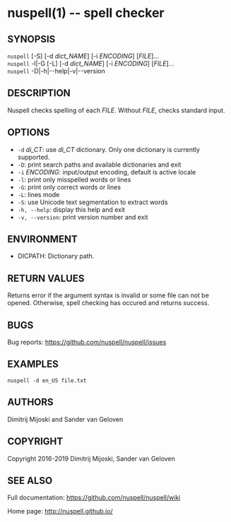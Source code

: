 nuspell(1) -- spell checker
===========================

## SYNOPSIS


`nuspell` [-S] [-d _dict_NAME_] [-i _ENCODING_] [_FILE_]...  
`nuspell` -l|-G [-L] [-d _dict_NAME_] [-i _ENCODING_] [_FILE_]...  
`nuspell` -D|-h|--help|-v|--version


## DESCRIPTION

Nuspell checks spelling of each _FILE_.
Without _FILE_, checks standard input.

## OPTIONS

  - `-d` _di\_CT_:
    use _di\_CT_ dictionary. Only one dictionary is currently supported.
  - `-D`:
    print search paths and available dictionaries and exit
  - `-i` _ENCODING_:
    input/output encoding, default is active locale
  - `-l`:
    print only misspelled words or lines
  - `-G`:
    print only correct words or lines
  - `-L`:
    lines mode
  - `-S`:
    use Unicode text segmentation to extract words
  - `-h, --help`:
    display this help and exit
  - `-v, --version`:
    print version number and exit

## ENVIRONMENT

  - DICPATH:
    Dictionary path.
    
## RETURN VALUES

Returns error if the argument syntax is invalid or some file can not be opened.
Otherwise, spell checking has occured and returns success.
    
## BUGS

Bug reports: <https://github.com/nuspell/nuspell/issues>

## EXAMPLES

    nuspell -d en_US file.txt

## AUTHORS

Dimitrij Mijoski and Sander van Geloven

## COPYRIGHT

Copyright 2016-2019 Dimitrij Mijoski, Sander van Geloven
    
## SEE ALSO

Full documentation: <https://github.com/nuspell/nuspell/wiki>

Home page: <http://nuspell.github.io/>
